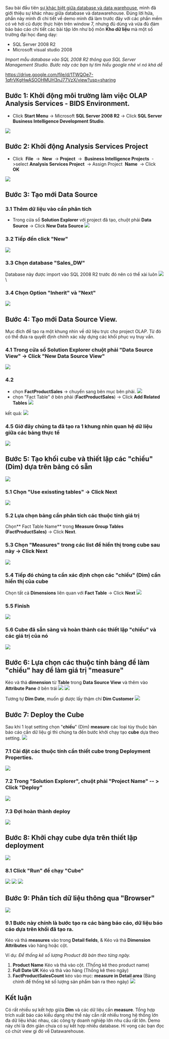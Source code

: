 Sau bài đầu tiên [sự khác biệt giữa database và data warehouse](https://viblo.asia/p/su-khac-biet-giua-database-va-data-warehouse-Eb85o92kZ2G), mình đã giới thiệu sự khác nhau giữa database và datawarehouse. Đúng lời hứa, phần này mình đi chi tiết về demo mình đã làm trước đây với các phần mềm có vẻ hơi cũ được thực hiện trên window 7, nhưng đủ dùng và vừa đủ đảm bảo báo cáo chi tiết các bài tập lớn như bộ môn **Kho dữ liệu** mà một số trường đại học đang dạy:
* SQL Server 2008 R2
* Microsoft visual studio 2008

*Import mẫu database  vào SQL 2008 R2 thông qua SQL Server Management
Studio. Bước này các bạn tự tìm hiểu google nhé vì nó khá dễ*

https://drive.google.com/file/d/1TWQOe7-1qfrVKgHwASOOHMUH3nJ77VzX/view?usp=sharing

## Bước 1: Khởi động môi trường làm việc OLAP Analysis Services - BIDS Environment.
* Click **Start Menu** -> Microsoft **SQL Server 2008 R2** -> Click **SQL Server Business Intelligence Development Studio**.

![](https://images.viblo.asia/bf528cea-671e-4d1b-bb21-e411cb98810e.png)

## Bước 2: Khởi động Analysis Services Project
* Click ​ **File** ​ -> ​ **New** ​ -> ​ **Project** ​ -> ​ **Business Intelligence Projects** ​ ->select
**Analysis Services Project** ​ -> Assign Project ​ **Name** ​ -> Click ​ **OK**

![](https://images.viblo.asia/25498170-7d23-4aa0-9e4c-be698be9c184.png)

## Bước 3: Tạo mới Data Source
### 3.1 Thêm dữ liệu vào cần phân tích
* Trong cửa sổ **Solution Explorer** với project đã tạo, chuột phải **Data Source** -> Click **New Data Source**
![](https://images.viblo.asia/2bd00b7c-9284-497e-9ce6-75067a7eebac.png)
### 3.2 Tiếp đến click "New"
![](https://images.viblo.asia/5e3ec27a-0562-47fa-a48d-3e19bef1245b.png)
### 3.3 Chọn database "Sales_DW"
Database này được import vào SQL 2008 R2 trước đó nên có thể xài luôn
![](https://images.viblo.asia/ad004fdb-afa5-4084-9301-246a1cf3b350.png)\
### 3.4 Chọn Option "Inherit" và "Next"
![](https://images.viblo.asia/6db4a9c7-8d21-4332-8a0e-22541329105d.png)

## Bước 4: Tạo mới Data Source View. 
Mục đích để tạo ra một khung nhìn về dữ liệu trực cho project OLAP. Từ đó có thể đưa ra quyết định chính xác xây dựng các khối phục vụ truy vấn.
### 4.1 Trong cửa sổ Solution Explorer chuột phải "Data Source View" -> Click "New Data Source View"
![](https://images.viblo.asia/0992c872-f30f-41c5-bb53-b0b16f699dac.png)
### 4.2 
* chọn **FactProductSales** -> chuyển sang bên mục bên phải.
![](https://images.viblo.asia/11e75c6b-0143-49ac-953f-1a7fd5bf361e.png)
* chọn "Fact Table" ở bên phải (**FactProductSales**) -> Click **Add Related Tables**
![](https://images.viblo.asia/de939c8d-525a-4990-bd5a-a20b8da64b52.png)

kết quả:
![](https://images.viblo.asia/307653d1-ecf6-4ef7-8361-9832e549e8eb.png)
### 4.5 Giờ đây chúng ta đã tạo ra 1 khung nhìn quan hệ dữ liệu giữa các bảng thực tế
![](https://images.viblo.asia/b08ee7ff-521e-4ab2-ae54-c175a38624ac.png)

## Bước 5: Tạo khối cube và thiết lập các "chiều"(Dim) dựa trên bảng có sẵn
![](https://images.viblo.asia/2c976a84-a0b2-4406-a2b8-4eab2096b826.png)
### 5.1 Chọn "Use exissting tables" -> Click Next
![](https://images.viblo.asia/3b855330-b25c-4b36-a49d-8e795d5c13b7.png)
### 5.2 Lựa chọn bảng cần phân tích các thuộc tính giá trị
Chọn** Fact Table Name**  trong **Measure Group Tables (FactProductSales)** ->  Click
**Next**.
### 5.3 Chọn "Measures" trong các list để hiển thị trong cube sau này -> Click Next
![](https://images.viblo.asia/29a4e870-6b1d-48e4-b2cf-55ba97eb30cf.png)
### 5.4 Tiếp đó chúng ta cần xác định chọn các "chiều" (Dim) cần hiển thị của cube
Chọn tất cả **Dimensions** liên quan với **Fact Table** -> Click  **Next**
![](https://images.viblo.asia/f57fa99e-5a71-4628-b17f-fd8dfa0f3a97.png)
### 5.5 Finish
![](https://images.viblo.asia/b4d43424-7c6d-48aa-952a-09484ae2dc2b.png)
### 5.6 Cube đã sẵn sàng và hoàn thành các thiết lập "chiều" và các giá trị của nó
![](https://images.viblo.asia/03789ba8-e7c9-4939-a77b-a60498cdde32.png)

## Bước 6: Lựa chọn các thuộc tính bảng để làm "chiều" hay để làm giá trị "measure"
Kéo và thả **dimension** từ **Table** trong **Data Source View** và thêm vào **Attribute Pane** ở bên trái
![](https://images.viblo.asia/7a955e3e-3028-4968-a318-60a6b5f4cbd9.png)
![](https://images.viblo.asia/5c9d6058-dcf5-4ef5-86d1-e84055ad8dd3.png)

Tương tự **Dim Date**, muốn gì được lấy thậm chí **Dim Customer** 
![](https://images.viblo.asia/0e8da37e-2933-4d77-ab66-2a7bb5328ac2.png)

## Bước 7: Deploy the Cube
Sau khi 1 loạt setting chọn "**chiều**" (Dim) **measure** các loại tùy thuộc bản báo cáo cần dữ liệu gì thì chúng ta đến bước khởi chạy tạo **cube** dựa theo setting.
![](https://images.viblo.asia/dae58542-9de7-4139-9293-0c29cfabac88.png)
### 7.1 Cài đặt các thuộc tính cần thiết cube trong Deployment Properties.
![](https://images.viblo.asia/a0b41c52-9b7b-4036-9cb2-15906b617ef1.png)
### 7.2 Trong "Solution Explorer", chuột phải "Project Name" -- > Click "Deploy"
![](https://images.viblo.asia/5199fe91-1ea3-4803-9b6b-4175501cbd21.png)
### 7.3 Đợi hoàn thành deploy
![](https://images.viblo.asia/b756c233-1a99-4b32-9cda-a6d5fc0fa3b0.png)

## Bước 8: Khởi chạy cube dựa trên thiết lập deployment
![](https://images.viblo.asia/ab31f916-b534-43b6-bdc5-30bf307891da.png)
### 8.1 Click "Run" để chạy "Cube"
![](https://images.viblo.asia/b15b06c7-4dd5-40f0-9b03-2afc6849abf3.png)
![](https://images.viblo.asia/4b1864c3-cc81-4b96-8c4f-6451ef6eceae.png)
![](https://images.viblo.asia/0d114287-beb3-4083-8d0c-136c781d9541.png)

## Bước 9: Phân tích dữ liệu thông qua "Browser"
![](https://images.viblo.asia/1fa4368b-d72b-484e-bb37-dab14c6caf95.png)
### 9.1 Bước này chính là bước tạo ra các bảng báo cáo, dữ liệu báo cáo dựa trên khối đã tạo ra.
Kéo và thả **measures** vào trong **Detail fields**, & Kéo và thả **Dimension Attributes** vào hàng hoặc cột.

Ví dụ: *Để thống kê số lượng Product đã bán theo từng ngày.*
1. **Product Name**  Kéo và thả vào cột. (Thống kê theo product name)
2. **Full Date UK** Kéo và thả vào hàng (Thống kê theo ngày)
3. **FactProductSalesCount** kéo vào mục: **measure in Detail area** (Bảng chính
để thống kê số lượng sản phẩm bán ra theo ngày)
![](https://images.viblo.asia/f8aa0277-b5c5-4ab5-a098-8f81a1009101.png)

## Kết luận
Có rất nhiều sự kết hợp giữa **Dim** và các dữ liệu cần **measure**. Tổng hợp trích xuất báo cáo kiểu dạng như thế này cần rất nhiều trong hệ thống lớn đa dữ liệu khác nhau, các công ty doanh nghiệp lớn nhu cầu rất lớn. Demo này chỉ là đơn giản chưa có sự kết hợp nhiều database. Hi vọng các bạn đọc có chút view gì đó về Datawarehouse.